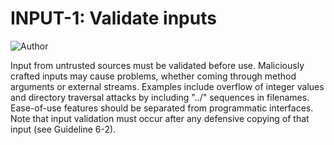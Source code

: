 # INPUT-1: Validate inputs
![Author](https://img.shields.io/badge/Author-Oracle-blue.svg)


Input from untrusted sources must be validated before use. Maliciously crafted inputs may cause problems, whether coming through method arguments or external streams. Examples include overflow of integer values and directory traversal attacks by including "../" sequences in filenames. Ease-of-use features should be separated from programmatic interfaces. Note that input validation must occur after any defensive copying of that input (see Guideline 6-2).
